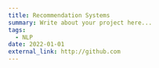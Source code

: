 ```yaml
---
title: Recommendation Systems
summary: Write about your project here...
tags:
  - NLP
date: 2022-01-01
external_link: http://github.com
---
```

